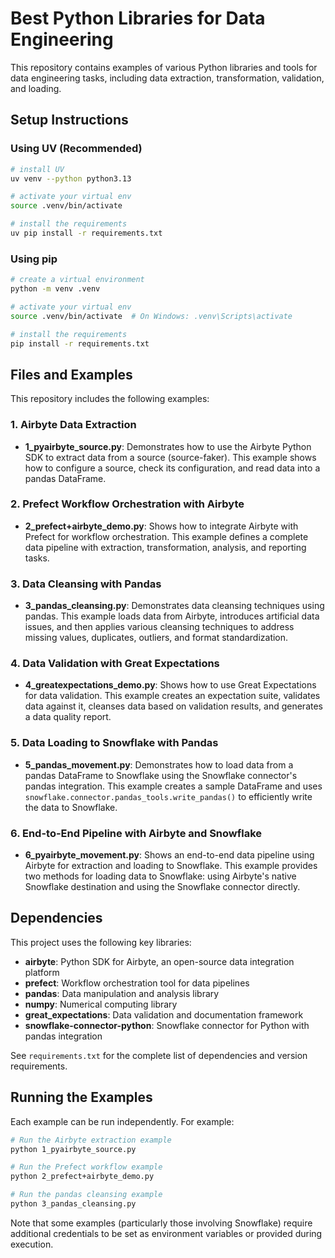 # Best Python Libraries for Data Engineering

This repository contains examples of various Python libraries and tools for data engineering tasks, including data extraction, transformation, validation, and loading.

## Setup Instructions

### Using UV (Recommended)

```bash
# install UV
uv venv --python python3.13

# activate your virtual env
source .venv/bin/activate

# install the requirements
uv pip install -r requirements.txt
```

### Using pip

```bash
# create a virtual environment
python -m venv .venv

# activate your virtual env
source .venv/bin/activate  # On Windows: .venv\Scripts\activate

# install the requirements
pip install -r requirements.txt
```

## Files and Examples

This repository includes the following examples:

### 1. Airbyte Data Extraction

- **1_pyairbyte_source.py**: Demonstrates how to use the Airbyte Python SDK to extract data from a source (source-faker). This example shows how to configure a source, check its configuration, and read data into a pandas DataFrame.

### 2. Prefect Workflow Orchestration with Airbyte

- **2_prefect+airbyte_demo.py**: Shows how to integrate Airbyte with Prefect for workflow orchestration. This example defines a complete data pipeline with extraction, transformation, analysis, and reporting tasks.

### 3. Data Cleansing with Pandas

- **3_pandas_cleansing.py**: Demonstrates data cleansing techniques using pandas. This example loads data from Airbyte, introduces artificial data issues, and then applies various cleansing techniques to address missing values, duplicates, outliers, and format standardization.

### 4. Data Validation with Great Expectations

- **4_greatexpectations_demo.py**: Shows how to use Great Expectations for data validation. This example creates an expectation suite, validates data against it, cleanses data based on validation results, and generates a data quality report.

### 5. Data Loading to Snowflake with Pandas

- **5_pandas_movement.py**: Demonstrates how to load data from a pandas DataFrame to Snowflake using the Snowflake connector's pandas integration. This example creates a sample DataFrame and uses `snowflake.connector.pandas_tools.write_pandas()` to efficiently write the data to Snowflake.

### 6. End-to-End Pipeline with Airbyte and Snowflake

- **6_pyairbyte_movement.py**: Shows an end-to-end data pipeline using Airbyte for extraction and loading to Snowflake. This example provides two methods for loading data to Snowflake: using Airbyte's native Snowflake destination and using the Snowflake connector directly.

## Dependencies

This project uses the following key libraries:

- **airbyte**: Python SDK for Airbyte, an open-source data integration platform
- **prefect**: Workflow orchestration tool for data pipelines
- **pandas**: Data manipulation and analysis library
- **numpy**: Numerical computing library
- **great_expectations**: Data validation and documentation framework
- **snowflake-connector-python**: Snowflake connector for Python with pandas integration

See `requirements.txt` for the complete list of dependencies and version requirements.

## Running the Examples

Each example can be run independently. For example:

```bash
# Run the Airbyte extraction example
python 1_pyairbyte_source.py

# Run the Prefect workflow example
python 2_prefect+airbyte_demo.py

# Run the pandas cleansing example
python 3_pandas_cleansing.py
```

Note that some examples (particularly those involving Snowflake) require additional credentials to be set as environment variables or provided during execution.
